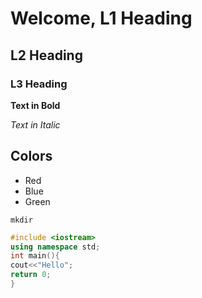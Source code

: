 # Welcome, L1 Heading
## L2 Heading
### L3 Heading

**Text in Bold**

*Text in Italic*

## Colors
* Red
* Blue
* Green

`mkdir`

```c++
#include <iostream>
using namespace std;
int main(){
cout<<"Hello";
return 0;
}

